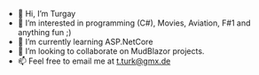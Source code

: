 - 👋 Hi, I’m Turgay
- 👀 I’m interested in programming (C#), Movies, Aviation, F#1 and anything fun ;)
- 🌱 I’m currently learning ASP.NetCore
- 💞️ I’m looking to collaborate on MudBlazor projects.
- 📫 Feel free to email me at t.turk@gmx.de

<!---
TurgayTurk/TurgayTurk is a ✨ special ✨ repository because its `README.md` (this file) appears on your GitHub profile.
You can click the Preview link to take a look at your changes.
--->
